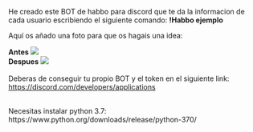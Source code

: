 He creado este BOT de habbo para discord que te da la informacion de cada usuario escribiendo el siguiente comando:
<b>!Habbo ejemplo</b>

Aquí os añado una foto para que os hagais una idea:

<b>Antes</b>
<img src="https://i.imgur.com/7t5I0e3.png">
<br>
<b>Despues</b>
<img src="https://i.imgur.com/7Rl39lF.png">
<br>
<br>
Deberas de conseguir tu propio BOT y el token en el siguiente link: <a href="https://discord.com/developers/applications">https://discord.com/developers/applications</a>

<br>
Necesitas instalar python 3.7: https://www.python.org/downloads/release/python-370/

